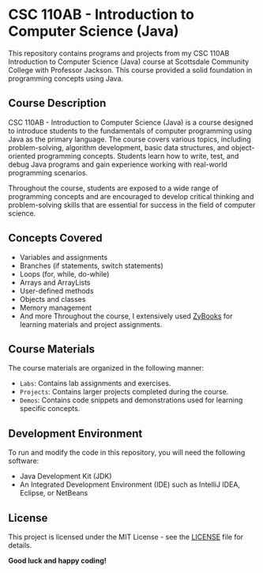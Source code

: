 # CSC 110AB - Introduction to Computer Science (Java)

This repository contains programs and projects from my CSC 110AB Introduction to Computer Science (Java) course at Scottsdale Community College with Professor Jackson. This course provided a solid foundation in programming concepts using Java.

## Course Description

CSC 110AB - Introduction to Computer Science (Java) is a course designed to introduce students to the fundamentals of computer programming using Java as the primary language. The course covers various topics, including problem-solving, algorithm development, basic data structures, and object-oriented programming concepts. Students learn how to write, test, and debug Java programs and gain experience working with real-world programming scenarios.

Throughout the course, students are exposed to a wide range of programming concepts and are encouraged to develop critical thinking and problem-solving skills that are essential for success in the field of computer science.

## Concepts Covered

- Variables and assignments
- Branches (if statements, switch statements)
- Loops (for, while, do-while)
- Arrays and ArrayLists
- User-defined methods
- Objects and classes
- Memory management
- And more
Throughout the course, I extensively used [ZyBooks](https://www.zybooks.com/) for learning materials and project assignments.

## Course Materials

The course materials are organized in the following manner:

- `Labs`: Contains lab assignments and exercises.
- `Projects`: Contains larger projects completed during the course.
- `Demos`: Contains code snippets and demonstrations used for learning specific concepts.

## Development Environment

To run and modify the code in this repository, you will need the following software:

- Java Development Kit (JDK)
- An Integrated Development Environment (IDE) such as IntelliJ IDEA, Eclipse, or NetBeans

## License

This project is licensed under the MIT License - see the [LICENSE](LICENSE) file for details.

**Good luck and happy coding!**
